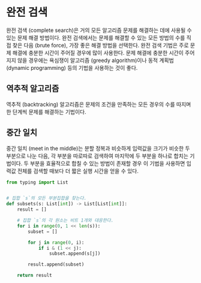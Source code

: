 # 완전 검색

완전 검색 (complete search)은 거의 모든 알고리즘 문제를 해결하는 데에 사용될 수 있는
문제 해결 방법이다. 완전 검색에서는 문제를 해결할 수 있는 모든 방법의 수를 직접 찾은
다음 (brute force), 가장 좋은 해결 방법을 선택한다. 완전 검색 기법은 주로 문제 해결에
충분한 시간이 주어질 경우에 많이 사용한다. 문제 해결에 충분한 시간이 주어지지 않을 경우에는
욕심쟁이 알고리즘 (greedy algorithm)이나 동적 계획법 (dynamic programming) 등의 기법을
사용하는 것이 좋다.

## 역추적 알고리즘
역추적 (backtracking) 알고리즘은 문제의 조건을 만족하는 모든 경우의 수를 따지며
한 단계씩 문제를 해결하는 기법이다.

## 중간 일치
중간 일치 (meet in the middle)는 분할 정복과 비슷하게 입력값을 크기가 비슷한
두 부분으로 나눈 다음, 각 부분을 따로따로 검색하여 마지막에 두 부분을 하나로
합치는 기법이다. 두 부분을 효율적으로 합칠 수 있는 방법이 존재할 경우 이 기법을
사용하면 입력값 전체를 검색할 때보다 더 짧은 실행 시간을 얻을 수 있다.

```python
from typing import List


# 집합 `s`의 모든 부분집합을 찾는다.
def subsets(s: List[int]) -> List[List[int]]:
    result = []

    # 집합 `s`의 각 원소는 비트 1개와 대응한다.
    for i in range(0, 1 << len(s)):
        subset = []

        for j in range(0, i):
            if i & (1 << j):
                subset.append(s[j])

        result.append(subset)

    return result
```